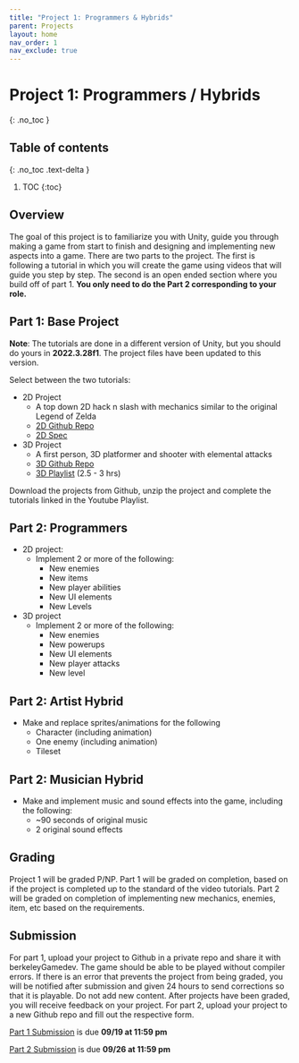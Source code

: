 ```yaml
---
title: "Project 1: Programmers & Hybrids"
parent: Projects
layout: home
nav_order: 1
nav_exclude: true
---
```


# Project 1: Programmers / Hybrids
{: .no_toc }

## Table of contents
{: .no_toc .text-delta }

1. TOC
{:toc}

## Overview
The goal of this project is to familiarize you with Unity, guide you through making a game from start to finish and designing and implementing new aspects into a game. There are two parts to the project. The first is following a tutorial in which you will create the game using videos that will guide you step by step. The second is an open ended section where you build off of part 1. **You only need to do the Part 2 corresponding to your role.**

## Part 1: Base Project

**Note**: The tutorials are done in a different version of Unity, but you should do yours in **2022.3.28f1**. The project files have been updated to this version.

Select between the two tutorials:
* 2D Project
    * A top down 2D hack n slash with mechanics similar to the original Legend of Zelda
    * [2D Github Repo]
    * [2D Spec]
* 3D Project
    * A first person, 3D platformer and shooter with elemental attacks
    * [3D Github Repo]
    * [3D Playlist] (2.5 - 3 hrs)

Download the projects from Github, unzip the project and complete the tutorials linked in the Youtube Playlist.

## Part 2: Programmers
* 2D project:
    * Implement 2 or more of the following:
        * New enemies
        * New items
        * New player abilities
        * New UI elements
        * New Levels
* 3D project
    * Implement 2 or more of the following:
        * New enemies
        * New powerups
        * New UI elements
        * New player attacks
        * New level

## Part 2: Artist Hybrid
* Make and replace sprites/animations for the following
    * Character (including animation)
    * One enemy (including animation)
    * Tileset

## Part 2: Musician Hybrid
* Make and implement music and sound effects into the game, including the following:
    * ~90 seconds of original music
    * 2 original sound effects

## Grading
Project 1 will be graded P/NP. Part 1 will be graded on completion, based on if the project is completed up to the standard of the video tutorials. Part 2 will be graded on completion of implementing new mechanics, enemies, item, etc based on the requirements.

## Submission 
For part 1, upload your project to Github in a private repo and share it with berkeleyGamedev. The game should be able to be played without compiler errors. If there is an error that prevents the project from being graded, you will be notified after submission and given 24 hours to send corrections so that it is playable. Do not add new content. 
After projects have been graded, you will receive feedback on your project. 
For part 2, upload your project to a new Github repo and fill out the respective form.

[Part 1 Submission] is due **09/19 at 11:59 pm**

[Part 2 Submission] is due **09/26 at 11:59 pm**

[2D Github Repo]: https://github.com/berkeleyGamedev/Project-1-2D-2024.git
[2D Spec]: ../project1-2d-programmers/project1-2d.md
[3D Github Repo]: https://github.com/berkeleyGamedev/3DTutorialBase
[3D Playlist]: https://www.youtube.com/playlist?list=PLkTqf5DBzPsDQDTYorcX8RIcxzVC-sgO6
[Part 1 Submission]: https://tinyurl.com/f24proj1p1
[Part 2 Submission]: https://tinyurl.com/fa24proj1p2

